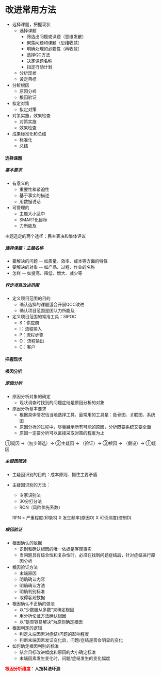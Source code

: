 

# 改进常用方法

- 选择课题，把握现状
  - 选择课题
    - 筛选出问题或课题（思维发散）
    - 聚焦问题和课题（思维收敛）
    - 明确处理的必要性（再收敛）
    - 选择QC方法
    - 决定课题名称
    - 指定行动计划
  - 分析现状
  - 设定目标
- 分析根因
  - 原因分析
  - 根因验证
- 拟定对策
  - 拟定对策
- 对策实施，效果检查
  - 对策实施
  - 效果检查
- 成果标准化和总结
  - 标准化
  - 总结



#### 选择课题

##### 基本要求

- 有意义的
  - 重要性和紧迫性
  - 基于事实的描述
  - 用数据说话
- 可管理的
  - 主题大小适中
  - SMART化目标
  - 力所能及



主题选定的两个途径：民主表决和集体评议

##### 选择课题：主题名称

- 要解决的问题 -- 如质量、效率、成本等方面的特性
- 要解决的对象 -- 如产品、过程、作业的名称
- 怎样 -- 如提高、降低、增大、减少等



##### 界定项目改进范围

- 定义项目范围的目的
  - 确认选择的课题适合开展QCC改进
  - 确认项目范围是团队力所能及
- 定义项目范围的常用工具：SIPOC
  - S：供应商
  - I：流程输入
  - P：流程步骤
  - O：流程输出
  - C：客户



#### 把握现状



#### 根因分析

##### 原因分析

- 原因分析对象的确定
  - 现状调查时找到的问题症结是原因分析的对象
- 原因分析基本要求
  - 根据具体情况恰当地选择工具，最常用的工具是：鱼骨图、关联图、系统图
  - 原因分析的过程中，尽量展示所有可能的原因，分析既要系统又要全面
  - 原因一定要分析可以直接采取对策的程度为止

①疑因 ->（初步筛选）-> ②主疑因 -> （验证）->  ③根因  -> （假设）-> ①疑因 



##### 主疑因筛选

- 主疑因识别的目的：成本原则、抓住主要矛盾

- 主疑因识别的方法：

  - 专家识别法
  - 30分打分法
  - RON（风险优先系数）

  RPN = 严重程度(印象S) X 发生频率(原因O) X 可侦测度(控制D)

##### 根因验证

- 根因确认的依据
  - 识别和确认根因的唯一依据是客观事实
  - 当问题具有综合性和复杂性时，必须在找到问题症结后，针对症结进行原因分析
- 根因验证方法
  - 末端原因
  - 明确确认内容
  - 明确确认方法
  - 明确判别标准
  - 取得客观数据
- 根因确认不正确的做法
  - 以“少数服从多数”来确定根因
  - 用分析论证方法确认根因
  - 以“是否容易解决”为原则确定根因
- 根因判定的逻辑
  - 判定末端因素对症结/问题的影响程度
  - 判断末端因素发证变化后，问题/症结是否会明显的变化
- 如何确定根因判别的标准
  - 结合目标改进幅度和原因的大小确定标准
  - 末端因素发生变化时，问题/症结发生的变化幅度



<font color='red'>**根因分析维度**</font>：**人技料法环测**

